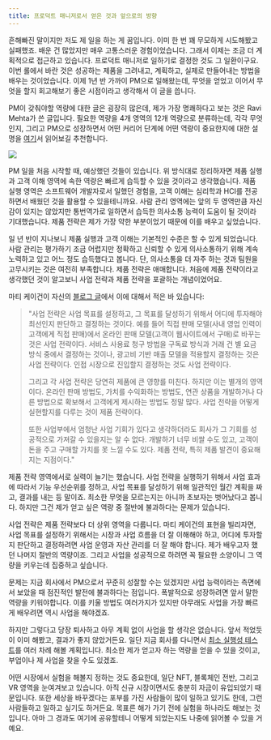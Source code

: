 ```yaml
---
title: 프로덕트 매니저로서 얻은 것과 앞으로의 방향
---
```


흔해빠진 말이지만 저도 제 일을 하는 게 꿈입니다. 이미 한 번 꽤 무모하게 시도해봤고 실패했죠. 배운 건 많았지만 매우 고통스러운 경험이었습니다. 그래서 이제는 조금 더 계획적으로 접근하고 있습니다. 프로덕트 매니저로 일하기로 결정한 것도 그 일환이구요. 이번 롤에서 바란 것은 성공하는 제품을 그려내고, 계획하고, 실제로 만들어내는 방법을 배우는 것이었습니다. 이제 1년 반 가까이 PM으로 일해왔는데, 무엇을 얻었고 이어서 무엇을 할지 회고해보기 좋은 시점이라고 생각해서 이 글을 씁니다.

<!--more-->

PM이 갖춰야할 역량에 대한 글은 굉장히 많은데, 제가 가장 명쾌하다고 보는 것은 Ravi Mehta가 쓴 글입니다. 필요한 역량을 4개 영역의 12개 역량으로 분류하는데, 각각 무엇인지, 그리고 PM으로 성장하면서 어떤 커리어 단계에 어떤 역량이 중요한지에 대한 설명을 [여기](https://www.ravi-mehta.com/product-manager-skills/)서 읽어보길 추천합니다.

![](https://www.ravi-mehta.com/content/images/2020/04/product_competencies-1.png)

PM 일을 처음 시작할 때, 예상했던 것들이 있습니다. 위 방식대로 정리하자면 제품 실행과 고객 이해 영역에 속한 역량은 빠르게 습득할 수 있을 것이라고 생각했습니다. 제품 실행 영역은 소프트웨어 개발자로서 일했던 경험을, 고객 이해는 심리학과 HCI를 전공하면서 배웠던 것을 활용할 수 있을테니까요. 사람 관리 영역에는 앞의 두 영역만큼 자신감이 있지는 않았지만 통번역가로 일하면서 습득한 의사소통 능력이 도움이 될 것이라 기대했습니다. 제품 전략은 제가 가장 약한 부분이었기 때문에 이를 배우고 싶었습니다.

일 년 반이 지나보니 제품 실행과 고객 이해는 기본적인 수준은 할 수 있게 되었습니다. 사람 관리는 평가하기 조금 어렵지만 정확하고 신뢰할 수 있게 의사소통하기 위해 계속 노력하고 있고 어느 정도 습득했다고 봅니다. 단, 의사소통을 더 자주 하는 것과 팀원을 고무시키는 것은 여전히 부족합니다. 제품 전략은 애매합니다. 처음에 제품 전략이라고 생각했던 것이 알고보니 사업 전략과 제품 전략을 포괄하는 개념이었어요.

마티 케이건이 자신의 [블로그 글](https://svpg.com/business-strategy-vs-product-strategy/)에서 이에 대해서 적은 바 있습니다: 

> "사업 전략은 사업 목표를 설정하고, 그 목표를 달성하기 위해서 어디에 투자해야 최선인지 판단하고 결정하는 것이다. 예를 들어 직접 판매 모델(사내 영업 인력이 고객에게 직접 판매)에서 온라인 판매 모델(고객이 웹사이트에서 구매)로 바꾸는 것은 사업 전략이다. 서비스 사용료 청구 방법을 구독료 방식과 거래 건 별 요금 방식 중에서 결정하는 것이나, 광고비 기반 매출 모델을 적용할지 결정하는 것은 사업 전략이다. 인접 시장으로 진입할지 결정하는 것도 사업 전략이다.
>
> 그리고 각 사업 전략은 당연히 제품에 큰 영향를 미친다. 하지만 이는 별개의 영역이다. 온라인 판매 방법도, 가치를 수익화하는 방법도, 연관 상품을 개발하거나 다른 방법으로 확보해서 고객에게 제시하는 방법도 정말 많다. 사업 전략을 어떻게 실현할지를 다루는 것이 제품 전략이다.
>
> 또한 사업부에서 엄청난 사업 기회가 있다고 생각하더라도 회사가 그 기회를 성공적으로 가져갈 수 있을지는 알 수 없다. 개발하기 너무 비쌀 수도 있고, 고객이 돈을 주고 구매할 가치를 못 느낄 수도 있다. 제품 전략, 특히 제품 발견이 중요해지는 지점이다."

제품 전략 영역에서로 실력이 늘기는 했습니다. 사업 전략을 실행하기 위해서 사업 효과에 따라서 기능 우선순위를 정하고, 사업 목표를 달성하기 위해 일관적인 월간 계획을 짜고, 결과를 내는 등 말이죠. 최소한 무엇을 모르는지는 아니까 초보자는 벗어났다고 봅니다. 하지만 그건 제가 얻고 싶은 역량 중 절반에 불과하다는 문제가 있습니다.

사업 전략은 제품 전략보다 더 상위 영역을 다룹니다. 마티 케이건의 표현을 빌리자면, 사업 목표를 설정하기 위해서는 시장과 사업 흐름을 더 잘 이해해야 하고, 어디에 투자할지 판단하고 결정하려면 사업 운영과 자산 관리를 더 잘 해야 합니다. 제가 배우고자 했던 나머지 절반의 역량이죠. 그리고 사업을 성공적으로 하려면 꼭 필요한 소양이니 그 역량을 키우는데 집중하고 싶습니다.

문제는 지금 회사에서 PM으로서 꾸준히 성잘할 수는 있겠지만 사업 능력이라는 측면에서 보았을 때 점진적인 발전에 불과하다는 점입니다. 폭발적으로 성장하려면 앞서 말한 역량을 키워야합니다. 이를 키울 방법도 여러가지가 있지만 아무래도 사업을 가장 빠르게 배우려면 역시 사업을 해야겠죠.

하지만 그렇다고 당장 퇴사하고 아무 계획 없이 사업을 할 생각은 없습니다. 앞서 적었듯이 이미 해봤고, 결과가 좋지 않았거든요. 일단 지금 회사를 다니면서 [최소 실행성 테스트](https://review.firstround.com/the-minimum-viable-testing-process-for-evaluating-startup-ideas)를 여러 차례 해볼 계획입니다. 최소한 제가 얻고자 하는 역량을 얻을 수 있을 것이고, 부업이나 제 사업을 찾을 수도 있겠죠.

어떤 시장에서 실험을 해볼지 정하는 것도 중요한데, 일단 NFT, 블록체인 전반, 그리고 VR 영역을 눈여겨보고 있습니다. 아직 신규 시장이면서도 충분히 자금이 유입되었기 때문입니다. 또한 세상을 바꾸겠다는 포부를 가진 사람들이 많이 일하고 있기도 한데, 그런 사람들하고 일하고 싶기도 하거든요. 목표른 해가 가기 전에 실험을 하나라도 해보는 것입니다. 아마 그 경과도 여기에 공유할테니 어떻게 되었는지도 나중에 읽어볼 수 있을 거예요.
